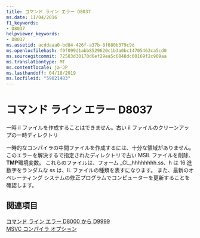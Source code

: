 ```yaml
---
title: コマンド ライン エラー D8037
ms.date: 11/04/2016
f1_keywords:
- D8037
helpviewer_keywords:
- D8037
ms.assetid: acddaaa0-bd84-426f-a37b-8f680b379c9d
ms.openlocfilehash: f9f099d1abb8529620c1b3a0bc14705463ca5cd0
ms.sourcegitcommit: 72583d30170d6ef29ea5c6848dc00169f2c909aa
ms.translationtype: MT
ms.contentlocale: ja-JP
ms.lasthandoff: 04/18/2019
ms.locfileid: "59021483"
---
```

# <a name="command-line-error-d8037"></a>コマンド ライン エラー D8037

一時 il ファイルを作成することはできません。古い il ファイルのクリーンアップの一時ディレクトリ

一時的なコンパイラの中間ファイルを作成するには、十分な領域がありません。 このエラーを解決するで指定されたディレクトリで古い MSIL ファイルを削除、 **TMP**環境変数。 これらのファイルは、フォーム _CL_hhhhhhhh.ss、h は 16 進数字をランダムな ss は、IL ファイルの種類を表すになります。 また、最新のオペレーティング システムの修正プログラムでコンピューターを更新することを確認します。

## <a name="see-also"></a>関連項目

[コマンド ライン エラー D8000 から D9999](../../error-messages/tool-errors/command-line-errors-d8000-through-d9999.md)<br/>
[MSVC コンパイラ オプション](../../build/reference/compiler-options.md)